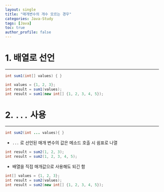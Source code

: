 ```yaml
---
layout: single
title: "매개변수의 개수 모르는 경우" 
categories: Java-Study
tags: [Java]
toc: true
author_profile: false
---
```

# 1. 배열로 선언
---
```java
int sum1(int[] values) { }

int values = {1, 2, 3};
int result = sum1(values);
int result = sum1(new int[] {1, 2, 3, 4, 5});
```

# 2. `...` 사용
---
```java
int sum2(int ... values){ }
```

- `...` 로 선언된 매개 변수의 값은 메소드 호출 시 쉼표로 나열
```java
int result = sum2(1, 2, 3);
int result = sum2(1, 2, 3, 4, 5);
```

- 배열을 직접 매개값으로 사용해도 되긴 함
```java
int[] values = {1, 2, 3};
int result = sum2(values);
int result = sum2(new int[] {1, 2, 3, 4, 5});
```